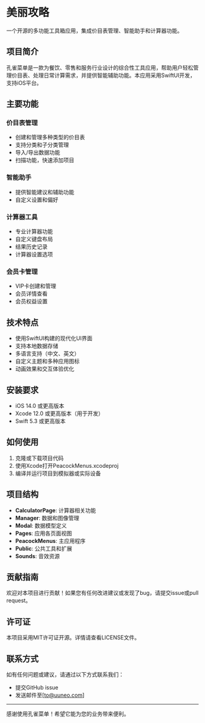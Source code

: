 # 美丽攻略

一个开源的多功能工具箱应用，集成价目表管理、智能助手和计算器功能。

## 项目简介

孔雀菜单是一款为餐饮、零售和服务行业设计的综合性工具应用，帮助用户轻松管理价目表、处理日常计算需求，并提供智能辅助功能。本应用采用SwiftUI开发，支持iOS平台。

## 主要功能

### 价目表管理
- 创建和管理多种类型的价目表
- 支持分类和子分类管理
- 导入/导出数据功能
- 扫描功能，快速添加项目

### 智能助手
- 提供智能建议和辅助功能
- 自定义设置和偏好

### 计算器工具
- 专业计算器功能
- 自定义键盘布局
- 结果历史记录
- 计算器设置选项

### 会员卡管理
- VIP卡创建和管理
- 会员详情查看
- 会员权益设置

## 技术特点

- 使用SwiftUI构建的现代化UI界面
- 支持本地数据存储
- 多语言支持（中文、英文）
- 自定义主题和多种应用图标
- 动画效果和交互体验优化

## 安装要求

- iOS 14.0 或更高版本
- Xcode 12.0 或更高版本（用于开发）
- Swift 5.3 或更高版本

## 如何使用

1. 克隆或下载项目代码
2. 使用Xcode打开PeacockMenus.xcodeproj
3. 编译并运行项目到模拟器或实际设备

## 项目结构

- **CalculatorPage**: 计算器相关功能
- **Manager**: 数据和图像管理
- **Modal**: 数据模型定义
- **Pages**: 应用各页面视图
- **PeacockMenus**: 主应用程序
- **Public**: 公共工具和扩展
- **Sounds**: 音效资源

## 贡献指南

欢迎对本项目进行贡献！如果您有任何改进建议或发现了bug，请提交issue或pull request。

## 许可证

本项目采用MIT许可证开源。详情请查看LICENSE文件。

## 联系方式

如有任何问题或建议，请通过以下方式联系我们：
- 提交GitHub issue
- 发送邮件至[to@uuneo.com]

---

感谢使用孔雀菜单！希望它能为您的业务带来便利。